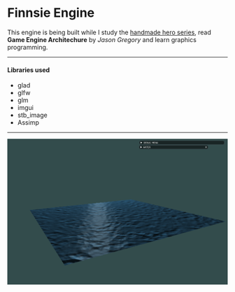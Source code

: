 # Finnsie Engine

This engine is being built while I study the [handmade hero series](https://handmadehero.org/), read **Game Engine Architechure** by *Jason Gregory*
and learn graphics programming.

--------------------
#### Libraries used
* glad 
* glfw
* glm
* imgui
* stb_image
* Assimp
--------------------
![Alt text](code/content/screenshots/water_distort.png?raw=true) 


